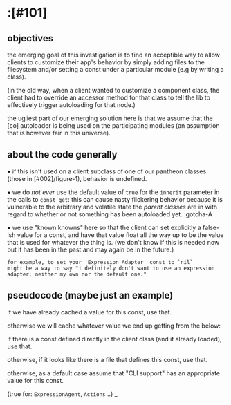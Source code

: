 # :[#101]

## objectives

the emerging goal of this investigation is to find an acceptible way to
allow clients to customize their app's behavior by simply adding files
to the filesystem and/or setting a const under a particular module (e.g
by writing a class).

(in the old way, when a client wanted to customize a component class,
the client had to override an accessor method for that class to tell the
lib to effectively trigger autoloading for that node.)

the ugliest part of our emerging solution here is that we assume that
the [co] autoloader is being used on the participating modules (an
assumption that is however fair in this universe).




## about the code generally

  • if this isn't used on a client subclass of one of our pantheon
    classes (those in [#002]/figure-1), behavior is undefined.

  • we do *not* *ever* use the default value of `true` for the
    `inherit` parameter in the calls to `const_get`: this can cause
    nasty flickering behavior because it is vulnerable to the arbitrary
    and volatile state the *parent classes* are in with regard to
    whether or not something has been autoloaded yet. :gotcha-A

  • we use "known knowns" here so that the client can set explicitly
    a false-ish value for a const, and have that value float all the
    way up to be the value that is used for whatever the thing is.
    (we don't know if this is needed now but it has been in the past
    and may again be in the future.)

    for example, to set your 'Expression_Adapter' const to `nil`
    might be a way to say "i definitely don't want to use an expression
    adapter; neither my own nor the default one."




## pseudocode (maybe just an example)

if we have already cached a value for this const, use that.

otherwise we will cache whatever value we end up getting from the below:

if there is a const defined directly in the client class (and
it already loaded), use that.

otherwise, if it looks like there is a file that defines this const,
use that.

otherwise, as a default case assume that "CLI support" has an
appropriate value for this const.

  (true for: `ExpressionAgent`, `Actions` ..)
_
